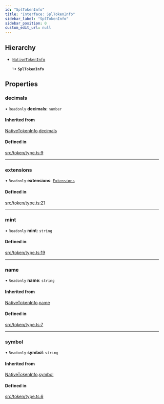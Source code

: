```yaml
---
id: "SplTokenInfo"
title: "Interface: SplTokenInfo"
sidebar_label: "SplTokenInfo"
sidebar_position: 0
custom_edit_url: null
---
```


## Hierarchy

- [`NativeTokenInfo`](NativeTokenInfo.md)

  ↳ **`SplTokenInfo`**

## Properties

### decimals

• `Readonly` **decimals**: `number`

#### Inherited from

[NativeTokenInfo](NativeTokenInfo.md).[decimals](NativeTokenInfo.md#decimals)

#### Defined in

[src/token/type.ts:9](https://github.com/alpha-defi/raydium-sdk/blob/108ded9/src/token/type.ts#L9)

___

### extensions

• `Readonly` **extensions**: [`Extensions`](../modules.md#extensions)

#### Defined in

[src/token/type.ts:21](https://github.com/alpha-defi/raydium-sdk/blob/108ded9/src/token/type.ts#L21)

___

### mint

• `Readonly` **mint**: `string`

#### Defined in

[src/token/type.ts:19](https://github.com/alpha-defi/raydium-sdk/blob/108ded9/src/token/type.ts#L19)

___

### name

• `Readonly` **name**: `string`

#### Inherited from

[NativeTokenInfo](NativeTokenInfo.md).[name](NativeTokenInfo.md#name)

#### Defined in

[src/token/type.ts:7](https://github.com/alpha-defi/raydium-sdk/blob/108ded9/src/token/type.ts#L7)

___

### symbol

• `Readonly` **symbol**: `string`

#### Inherited from

[NativeTokenInfo](NativeTokenInfo.md).[symbol](NativeTokenInfo.md#symbol)

#### Defined in

[src/token/type.ts:6](https://github.com/alpha-defi/raydium-sdk/blob/108ded9/src/token/type.ts#L6)
